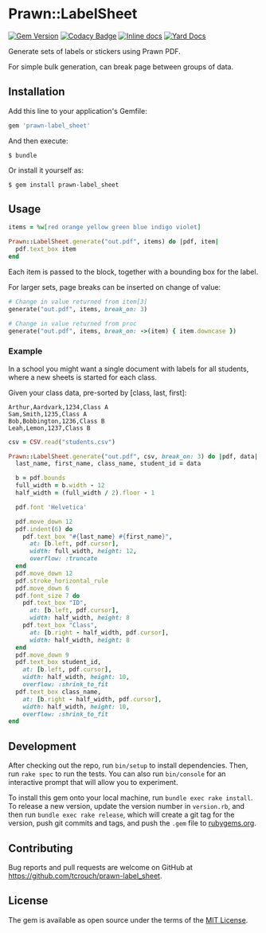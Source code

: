 # Prawn::LabelSheet

[![Gem Version](https://img.shields.io/gem/v/prawn-label_sheet.svg)](https://rubygems.org/gems/prawn-label_sheet)
[![Codacy Badge](https://api.codacy.com/project/badge/Grade/28933c41f8ed4d39a1c96a5895de2343)](https://app.codacy.com/manual/t.crouch/prawn-label_sheet?utm_source=github.com&utm_medium=referral&utm_content=tcrouch/prawn-label_sheet&utm_campaign=Badge_Grade_Dashboard)
[![Inline docs](http://inch-ci.org/github/tcrouch/prawn-label_sheet.svg?branch=master)](http://inch-ci.org/github/tcrouch/prawn-label_sheet)
[![Yard Docs](http://img.shields.io/badge/yard-docs-blue.svg)](http://rubydoc.info/github/tcrouch/prawn-label_sheet)

Generate sets of labels or stickers using Prawn PDF.

For simple bulk generation, can break page between groups of data.

## Installation

Add this line to your application's Gemfile:

```ruby
gem 'prawn-label_sheet'
```

And then execute:

```shell
$ bundle
```

Or install it yourself as:

```shell
$ gem install prawn-label_sheet
```

## Usage

```ruby
items = %w[red orange yellow green blue indigo violet]

Prawn::LabelSheet.generate("out.pdf", items) do |pdf, item|
  pdf.text_box item
end
```

Each item is passed to the block, together with a bounding box for the label.

For larger sets, page breaks can be inserted on change of value:

```ruby
# Change in value returned from item[3]
generate("out.pdf", items, break_on: 3)

# Change in value returned from proc
generate("out.pdf", items, break_on: ->(item) { item.downcase })
```

### Example

In a school you might want a single document with labels for all students,
where a new sheets is started for each class.

Given your class data, pre-sorted by [class, last, first]:

```csv
Arthur,Aardvark,1234,Class A
Sam,Smith,1235,Class A
Bob,Bobbington,1236,Class B
Leah,Lemon,1237,Class B
```

```ruby
csv = CSV.read("students.csv")

Prawn::LabelSheet.generate("out.pdf", csv, break_on: 3) do |pdf, data|
  last_name, first_name, class_name, student_id = data

  b = pdf.bounds
  full_width = b.width - 12
  half_width = (full_width / 2).floor - 1

  pdf.font 'Helvetica'

  pdf.move_down 12
  pdf.indent(6) do
    pdf.text_box "#{last_name} #{first_name}",
      at: [b.left, pdf.cursor],
      width: full_width, height: 12,
      overflow: :truncate
  end
  pdf.move_down 12
  pdf.stroke_horizontal_rule
  pdf.move_down 6
  pdf.font_size 7 do
    pdf.text_box "ID",
      at: [b.left, pdf.cursor],
      width: half_width, height: 8
    pdf.text_box "Class",
      at: [b.right - half_width, pdf.cursor],
      width: half_width, height: 8
  end
  pdf.move_down 9
  pdf.text_box student_id,
    at: [b.left, pdf.cursor],
    width: half_width, height: 10,
    overflow: :shrink_to_fit
  pdf.text_box class_name,
    at: [b.right - half_width, pdf.cursor],
    width: half_width, height: 10,
    overflow: :shrink_to_fit
end
```

## Development

After checking out the repo, run `bin/setup` to install dependencies. Then, run `rake spec` to run the tests. You can also run `bin/console` for an interactive prompt that will allow you to experiment.

To install this gem onto your local machine, run `bundle exec rake install`. To release a new version, update the version number in `version.rb`, and then run `bundle exec rake release`, which will create a git tag for the version, push git commits and tags, and push the `.gem` file to [rubygems.org](https://rubygems.org).

## Contributing

Bug reports and pull requests are welcome on GitHub at https://github.com/tcrouch/prawn-label_sheet.

## License

The gem is available as open source under the terms of the [MIT License](https://opensource.org/licenses/MIT).
